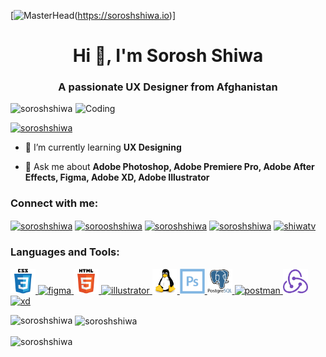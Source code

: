[![MasterHead](https://mir-s3-cdn-cf.behance.net/project_modules/max_1200/ce963767817393.5b472244e81a7.gif)(https://soroshshiwa.io)]
<h1 align="center">Hi 👋, I'm Sorosh Shiwa</h1>
<h3 align="center">A passionate UX Designer from Afghanistan</h3>
<img align="right" alt="Coding" width="400" src="https://mobileapp.sankalpcs.com/img/Cover_UIUX_4.gif"

<p align="left"> <img src="https://komarev.com/ghpvc/?username=soroshshiwa&label=Profile%20views&color=0e75b6&style=flat" alt="soroshshiwa" /> </p>

<p align="left"> <a href="https://twitter.com/soroshshiwa" target="blank"><img src="https://img.shields.io/twitter/follow/soroshshiwa?logo=twitter&style=for-the-badge" alt="soroshshiwa" /></a> </p>

- 🌱 I’m currently learning **UX Designing**

- 💬 Ask me about **Adobe Photoshop, Adobe Premiere Pro, Adobe After Effects, Figma, Adobe XD, Adobe Illustrator**

<h3 align="left">Connect with me:</h3>
<p align="left">
<a href="https://twitter.com/soroshshiwa" target="blank"><img align="center" src="https://raw.githubusercontent.com/rahuldkjain/github-profile-readme-generator/master/src/images/icons/Social/twitter.svg" alt="soroshshiwa" height="30" width="40" /></a>
<a href="https://linkedin.com/in/sorooshshiwa" target="blank"><img align="center" src="https://raw.githubusercontent.com/rahuldkjain/github-profile-readme-generator/master/src/images/icons/Social/linked-in-alt.svg" alt="sorooshshiwa" height="30" width="40" /></a>
<a href="https://fb.com/soroshshiwa" target="blank"><img align="center" src="https://raw.githubusercontent.com/rahuldkjain/github-profile-readme-generator/master/src/images/icons/Social/facebook.svg" alt="soroshshiwa" height="30" width="40" /></a>
<a href="https://instagram.com/soroshshiwa" target="blank"><img align="center" src="https://raw.githubusercontent.com/rahuldkjain/github-profile-readme-generator/master/src/images/icons/Social/instagram.svg" alt="soroshshiwa" height="30" width="40" /></a>
<a href="https://www.youtube.com/c/shiwatv" target="blank"><img align="center" src="https://raw.githubusercontent.com/rahuldkjain/github-profile-readme-generator/master/src/images/icons/Social/youtube.svg" alt="shiwatv" height="30" width="40" /></a>
</p>

<h3 align="left">Languages and Tools:</h3>
<p align="left"> <a href="https://www.w3schools.com/css/" target="_blank" rel="noreferrer"> <img src="https://raw.githubusercontent.com/devicons/devicon/master/icons/css3/css3-original-wordmark.svg" alt="css3" width="40" height="40"/> </a> <a href="https://www.figma.com/" target="_blank" rel="noreferrer"> <img src="https://www.vectorlogo.zone/logos/figma/figma-icon.svg" alt="figma" width="40" height="40"/> </a> <a href="https://www.w3.org/html/" target="_blank" rel="noreferrer"> <img src="https://raw.githubusercontent.com/devicons/devicon/master/icons/html5/html5-original-wordmark.svg" alt="html5" width="40" height="40"/> </a> <a href="https://www.adobe.com/in/products/illustrator.html" target="_blank" rel="noreferrer"> <img src="https://www.vectorlogo.zone/logos/adobe_illustrator/adobe_illustrator-icon.svg" alt="illustrator" width="40" height="40"/> </a> <a href="https://www.linux.org/" target="_blank" rel="noreferrer"> <img src="https://raw.githubusercontent.com/devicons/devicon/master/icons/linux/linux-original.svg" alt="linux" width="40" height="40"/> </a> <a href="https://www.photoshop.com/en" target="_blank" rel="noreferrer"> <img src="https://raw.githubusercontent.com/devicons/devicon/master/icons/photoshop/photoshop-line.svg" alt="photoshop" width="40" height="40"/> </a> <a href="https://www.postgresql.org" target="_blank" rel="noreferrer"> <img src="https://raw.githubusercontent.com/devicons/devicon/master/icons/postgresql/postgresql-original-wordmark.svg" alt="postgresql" width="40" height="40"/> </a> <a href="https://postman.com" target="_blank" rel="noreferrer"> <img src="https://www.vectorlogo.zone/logos/getpostman/getpostman-icon.svg" alt="postman" width="40" height="40"/> </a> <a href="https://redux.js.org" target="_blank" rel="noreferrer"> <img src="https://raw.githubusercontent.com/devicons/devicon/master/icons/redux/redux-original.svg" alt="redux" width="40" height="40"/> </a> <a href="https://www.adobe.com/products/xd.html" target="_blank" rel="noreferrer"> <img src="https://cdn.worldvectorlogo.com/logos/adobe-xd.svg" alt="xd" width="40" height="40"/> </a> </p>

<p><img align="left" src="https://github-readme-stats.vercel.app/api/top-langs?username=soroshshiwa&show_icons=true&locale=en&layout=compact" alt="soroshshiwa" /></p>

<p>&nbsp;<img align="center" src="https://github-readme-stats.vercel.app/api?username=soroshshiwa&show_icons=true&locale=en" alt="soroshshiwa" /></p>

<p><img align="center" src="https://github-readme-streak-stats.herokuapp.com/?user=soroshshiwa&" alt="soroshshiwa" /></p>
